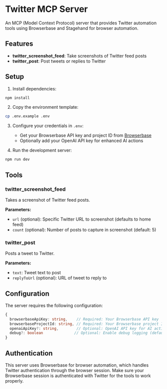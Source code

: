 # Twitter MCP Server

An MCP (Model Context Protocol) server that provides Twitter automation tools using Browserbase and Stagehand for browser automation.

## Features

- **twitter_screenshot_feed**: Take screenshots of Twitter feed posts
- **twitter_post**: Post tweets or replies to Twitter

## Setup

1. Install dependencies:
```bash
npm install
```

2. Copy the environment template:
```bash
cp .env.example .env
```

3. Configure your credentials in `.env`:
   - Get your Browserbase API key and project ID from [Browserbase](https://browserbase.com)
   - Optionally add your OpenAI API key for enhanced AI actions

4. Run the development server:
```bash
npm run dev
```

## Tools

### twitter_screenshot_feed

Takes a screenshot of Twitter feed posts.

**Parameters:**
- `url` (optional): Specific Twitter URL to screenshot (defaults to home feed)
- `count` (optional): Number of posts to capture in screenshot (default: 5)

### twitter_post

Posts a tweet to Twitter.

**Parameters:**
- `text`: Tweet text to post
- `replyToUrl` (optional): URL of tweet to reply to

## Configuration

The server requires the following configuration:

```typescript
{
  browserbaseApiKey: string,    // Required: Your Browserbase API key
  browserbaseProjectId: string, // Required: Your Browserbase project ID
  openaiApiKey?: string,        // Optional: OpenAI API key for AI actions
  debug?: boolean              // Optional: Enable debug logging (default: false)
}
```

## Authentication

This server uses Browserbase for browser automation, which handles Twitter authentication through the browser session. Make sure your Browserbase session is authenticated with Twitter for the tools to work properly.